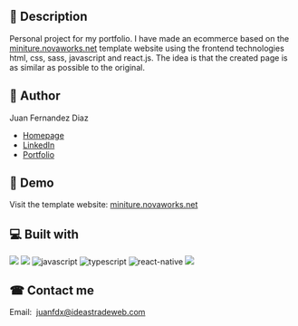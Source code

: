 ## 🧾 Description

Personal project for my portfolio. I have made an ecommerce based on the [miniture.novaworks.net](https://miniture.novaworks.net/) template website using the frontend technologies html, css, sass, javascript and react.js. The idea is that the created page is as similar as possible to the original.

## 🧐 Author 

Juan Fernandez Diaz

- [Homepage](https://www.juanfdx.com)
- [LinkedIn](https://www.linkedin.com/in/juanfdx-com/)
- [Portfolio](https://www.juanfdx.com/portfolio)

## 🚀 Demo

Visit the template website:  [miniture.novaworks.net](https://miniture.novaworks.net/)

## 💻 Built with

<p>
  <img src="https://img.icons8.com/color/47/000000/html-5--v1.png"/>
  <img src="https://img.icons8.com/color/48/000000/css3.png"/>
  <img src="https://img.icons8.com/color/48/000000/javascript--v1.png" alt="javascript"/>
  <img src="https://img.icons8.com/color/48/typescript.png" alt="typescript"/>
  <img src="https://img.icons8.com/color/48/react-native.png" alt="react-native"/>
  <img src="https://img.icons8.com/plasticine/52/000000/react.png"/>
</p>

## ☎ Contact me

Email:&nbsp; [juanfdx@ideastradeweb.com](https://www.juanfdx.com/contact)
&nbsp;<br />
&nbsp;<br />